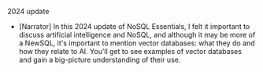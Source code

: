 2024 update
- [Narrator] In this 2024 update of NoSQL Essentials, I felt it important to discuss artificial intelligence and NoSQL, and although it may be more of a NewSQL, it's important to mention vector databases: what they do and how they relate to AI. You'll get to see examples of vector databases and gain a big-picture understanding of their use.